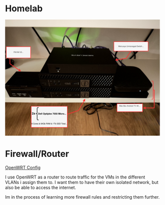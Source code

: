 # Homelab

![Setup](homelab.svg "Homelab")

# Firewall/Router
[OpenWRT Config](./openwrt_config.txt)

I use OpenWRT as a router to route traffic for the VMs in the different VLANs i assign them to.
I want them to have their own isolated network, but also be able to access the internet.

Im in the process of learning more firewall rules and restricting them further.


